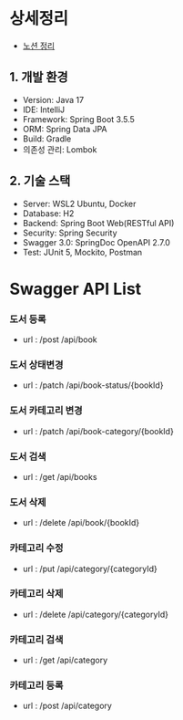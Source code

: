 # 상세정리
* [노션 정리](https://quilled-slime-0a4.notion.site/book-api-26f9271921f48012bf9be8387b9112a2?pvs=74)

## 1. 개발 환경
 * Version: Java 17
 * IDE: IntelliJ
 * Framework: Spring Boot 3.5.5
 * ORM: Spring Data JPA
 * Build: Gradle
 * 의존성 관리: Lombok
## 2. 기술 스택
 * Server: WSL2 Ubuntu, Docker
 * Database: H2
 * Backend: Spring Boot Web(RESTful API)
 * Security: Spring Security
 * Swagger 3.0: SpringDoc OpenAPI 2.7.0
 * Test: JUnit 5, Mockito, Postman


# Swagger API List
### 도서 등록
* url : /post /api/book
### 도서 상태변경
* url : /patch /api/book-status/{bookId} 
### 도서 카테고리 변경
* url : /patch /api/book-category/{bookId}
### 도서 검색
* url : /get /api/books
### 도서 삭제
* url : /delete /api/book/{bookId}
### 카테고리 수정
* url : /put /api/category/{categoryId}
### 카테고리 삭제
* url : /delete /api/category/{categoryId}
### 카테고리 검색
* url : /get /api/category
### 카테고리 등록
* url : /post /api/category
